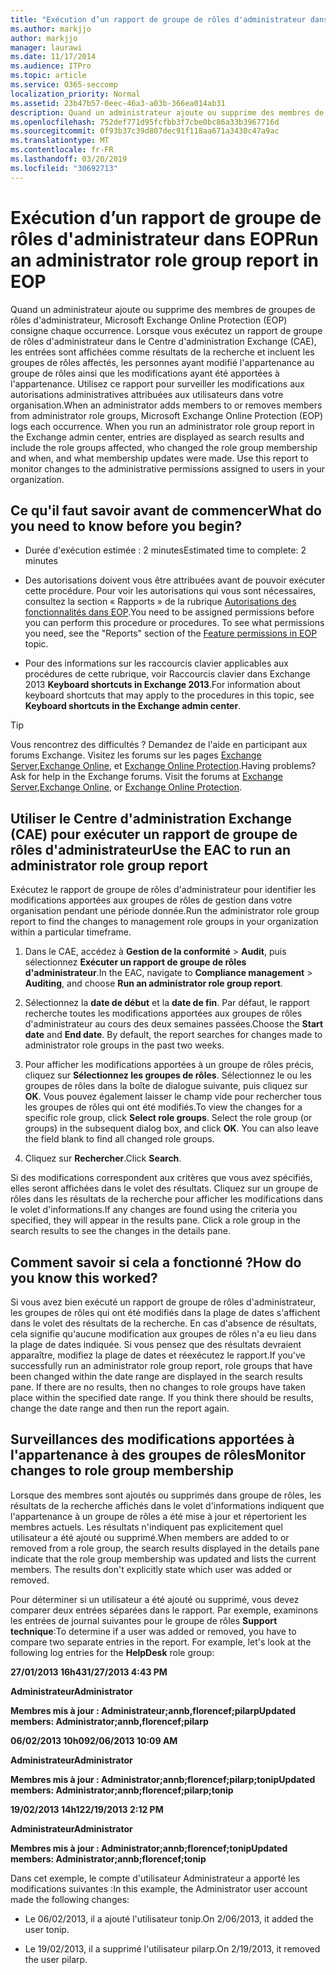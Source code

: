 ```yaml
---
title: "Exécution d’un rapport de groupe de rôles d'administrateur dans EOP "
ms.author: markjjo
author: markjjo
manager: laurawi
ms.date: 11/17/2014
ms.audience: ITPro
ms.topic: article
ms.service: O365-seccomp
localization_priority: Normal
ms.assetid: 23b47b57-0eec-46a3-a03b-366ea014ab31
description: Quand un administrateur ajoute ou supprime des membres de groupes de rôles d'administrateur, Microsoft Exchange Online Protection (EOP) consigne chaque occurrence.
ms.openlocfilehash: 752def771d95fcfbb3f7cbe0bc86a33b3967716d
ms.sourcegitcommit: 0f93b37c39d807dec91f118aa671a3430c47a9ac
ms.translationtype: MT
ms.contentlocale: fr-FR
ms.lasthandoff: 03/20/2019
ms.locfileid: "30692713"
---
```

# <a name="run-an-administrator-role-group-report-in-eop"></a><span data-ttu-id="6ee5a-103">Exécution d’un rapport de groupe de rôles d'administrateur dans EOP</span><span class="sxs-lookup"><span data-stu-id="6ee5a-103">Run an administrator role group report in EOP</span></span> 

 <span data-ttu-id="6ee5a-p101">Quand un administrateur ajoute ou supprime des membres de groupes de rôles d'administrateur, Microsoft Exchange Online Protection (EOP) consigne chaque occurrence. Lorsque vous exécutez un rapport de groupe de rôles d'administrateur dans le Centre d'administration Exchange (CAE), les entrées sont affichées comme résultats de la recherche et incluent les groupes de rôles affectés, les personnes ayant modifié l'appartenance au groupe de rôles ainsi que les modifications ayant été apportées à l'appartenance. Utilisez ce rapport pour surveiller les modifications aux autorisations administratives attribuées aux utilisateurs dans votre organisation.</span><span class="sxs-lookup"><span data-stu-id="6ee5a-p101">When an administrator adds members to or removes members from administrator role groups, Microsoft Exchange Online Protection (EOP) logs each occurrence. When you run an administrator role group report in the Exchange admin center, entries are displayed as search results and include the role groups affected, who changed the role group membership and when, and what membership updates were made. Use this report to monitor changes to the administrative permissions assigned to users in your organization.</span></span>
  
## <a name="what-do-you-need-to-know-before-you-begin"></a><span data-ttu-id="6ee5a-107">Ce qu'il faut savoir avant de commencer</span><span class="sxs-lookup"><span data-stu-id="6ee5a-107">What do you need to know before you begin?</span></span>

- <span data-ttu-id="6ee5a-108">Durée d'exécution estimée : 2 minutes</span><span class="sxs-lookup"><span data-stu-id="6ee5a-108">Estimated time to complete: 2 minutes</span></span>
    
- <span data-ttu-id="6ee5a-p102">Des autorisations doivent vous être attribuées avant de pouvoir exécuter cette procédure. Pour voir les autorisations qui vous sont nécessaires, consultez la section « Rapports » de la rubrique [Autorisations des fonctionnalités dans EOP](feature-permissions-in-eop.md).</span><span class="sxs-lookup"><span data-stu-id="6ee5a-p102">You need to be assigned permissions before you can perform this procedure or procedures. To see what permissions you need, see the "Reports" section of the [Feature permissions in EOP](feature-permissions-in-eop.md) topic.</span></span> 
    
- <span data-ttu-id="6ee5a-111">Pour des informations sur les raccourcis clavier applicables aux procédures de cette rubrique, voir Raccourcis clavier dans Exchange 2013 **Keyboard shortcuts in Exchange 2013**.</span><span class="sxs-lookup"><span data-stu-id="6ee5a-111">For information about keyboard shortcuts that may apply to the procedures in this topic, see **Keyboard shortcuts in the Exchange admin center**.</span></span>
    
> [!TIP]
> <span data-ttu-id="6ee5a-p103">Vous rencontrez des difficultés ? Demandez de l'aide en participant aux forums Exchange. Visitez les forums sur les pages [Exchange Server](https://go.microsoft.com/fwlink/p/?linkId=60612),[Exchange Online](https://go.microsoft.com/fwlink/p/?linkId=267542), et [Exchange Online Protection](https://go.microsoft.com/fwlink/p/?linkId=285351).</span><span class="sxs-lookup"><span data-stu-id="6ee5a-p103">Having problems? Ask for help in the Exchange forums. Visit the forums at [Exchange Server](https://go.microsoft.com/fwlink/p/?linkId=60612),[Exchange Online](https://go.microsoft.com/fwlink/p/?linkId=267542), or [Exchange Online Protection](https://go.microsoft.com/fwlink/p/?linkId=285351).</span></span> 
  
## <a name="use-the-eac-to-run-an-administrator-role-group-report"></a><span data-ttu-id="6ee5a-115">Utiliser le Centre d'administration Exchange (CAE) pour exécuter un rapport de groupe de rôles d'administrateur</span><span class="sxs-lookup"><span data-stu-id="6ee5a-115">Use the EAC to run an administrator role group report</span></span>

<span data-ttu-id="6ee5a-116">Exécutez le rapport de groupe de rôles d'administrateur pour identifier les modifications apportées aux groupes de rôles de gestion dans votre organisation pendant une période donnée.</span><span class="sxs-lookup"><span data-stu-id="6ee5a-116">Run the administrator role group report to find the changes to management role groups in your organization within a particular timeframe.</span></span>
  
1. <span data-ttu-id="6ee5a-117">Dans le CAE, accédez à **Gestion de la conformité** \> **Audit**, puis sélectionnez **Exécuter un rapport de groupe de rôles d'administrateur**.</span><span class="sxs-lookup"><span data-stu-id="6ee5a-117">In the EAC, navigate to **Compliance management** \> **Auditing**, and choose **Run an administrator role group report**.</span></span>
    
2. <span data-ttu-id="6ee5a-p104">Sélectionnez la **date de début** et la **date de fin**. Par défaut, le rapport recherche toutes les modifications apportées aux groupes de rôles d'administrateur au cours des deux semaines passées.</span><span class="sxs-lookup"><span data-stu-id="6ee5a-p104">Choose the **Start date** and **End date**. By default, the report searches for changes made to administrator role groups in the past two weeks.</span></span>
    
3. <span data-ttu-id="6ee5a-p105">Pour afficher les modifications apportées à un groupe de rôles précis, cliquez sur **Sélectionnez les groupes de rôles**. Sélectionnez le ou les groupes de rôles dans la boîte de dialogue suivante, puis cliquez sur **OK**. Vous pouvez également laisser le champ vide pour rechercher tous les groupes de rôles qui ont été modifiés.</span><span class="sxs-lookup"><span data-stu-id="6ee5a-p105">To view the changes for a specific role group, click **Select role groups**. Select the role group (or groups) in the subsequent dialog box, and click **OK**. You can also leave the field blank to find all changed role groups.</span></span>
    
4. <span data-ttu-id="6ee5a-123">Cliquez sur **Rechercher**.</span><span class="sxs-lookup"><span data-stu-id="6ee5a-123">Click **Search**.</span></span>
    
<span data-ttu-id="6ee5a-p106">Si des modifications correspondent aux critères que vous avez spécifiés, elles seront affichées dans le volet des résultats. Cliquez sur un groupe de rôles dans les résultats de la recherche pour afficher les modifications dans le volet d'informations.</span><span class="sxs-lookup"><span data-stu-id="6ee5a-p106">If any changes are found using the criteria you specified, they will appear in the results pane. Click a role group in the search results to see the changes in the details pane.</span></span>
  
## <a name="how-do-you-know-this-worked"></a><span data-ttu-id="6ee5a-126">Comment savoir si cela a fonctionné ?</span><span class="sxs-lookup"><span data-stu-id="6ee5a-126">How do you know this worked?</span></span>

<span data-ttu-id="6ee5a-p107">Si vous avez bien exécuté un rapport de groupe de rôles d'administrateur, les groupes de rôles qui ont été modifiés dans la plage de dates s'affichent dans le volet des résultats de la recherche. En cas d'absence de résultats, cela signifie qu'aucune modification aux groupes de rôles n'a eu lieu dans la plage de dates indiquée. Si vous pensez que des résultats devraient apparaître, modifiez la plage de dates et réexécutez le rapport.</span><span class="sxs-lookup"><span data-stu-id="6ee5a-p107">If you've successfully run an administrator role group report, role groups that have been changed within the date range are displayed in the search results pane. If there are no results, then no changes to role groups have taken place within the specified date range. If you think there should be results, change the date range and then run the report again.</span></span>
  
## <a name="monitor-changes-to-role-group-membership"></a><span data-ttu-id="6ee5a-130">Surveillances des modifications apportées à l'appartenance à des groupes de rôles</span><span class="sxs-lookup"><span data-stu-id="6ee5a-130">Monitor changes to role group membership</span></span>

<span data-ttu-id="6ee5a-p108">Lorsque des membres sont ajoutés ou supprimés dans groupe de rôles, les résultats de la recherche affichés dans le volet d'informations indiquent que l'appartenance à un groupe de rôles a été mise à jour et répertorient les membres actuels. Les résultats n'indiquent pas explicitement quel utilisateur a été ajouté ou supprimé.</span><span class="sxs-lookup"><span data-stu-id="6ee5a-p108">When members are added to or removed from a role group, the search results displayed in the details pane indicate that the role group membership was updated and lists the current members. The results don't explicitly state which user was added or removed.</span></span>
  
<span data-ttu-id="6ee5a-p109">Pour déterminer si un utilisateur a été ajouté ou supprimé, vous devez comparer deux entrées séparées dans le rapport. Par exemple, examinons les entrées de journal suivantes pour le groupe de rôles **Support technique**:</span><span class="sxs-lookup"><span data-stu-id="6ee5a-p109">To determine if a user was added or removed, you have to compare two separate entries in the report. For example, let's look at the following log entries for the **HelpDesk** role group:</span></span> 
  
 <span data-ttu-id="6ee5a-135">**27/01/2013 16h43**</span><span class="sxs-lookup"><span data-stu-id="6ee5a-135">**1/27/2013 4:43 PM**</span></span>
  
 <span data-ttu-id="6ee5a-136">**Administrateur**</span><span class="sxs-lookup"><span data-stu-id="6ee5a-136">**Administrator**</span></span>
  
 <span data-ttu-id="6ee5a-137">**Membres mis à jour : Administrateur;annb,florencef;pilarp**</span><span class="sxs-lookup"><span data-stu-id="6ee5a-137">**Updated members: Administrator;annb,florencef;pilarp**</span></span>
  
 <span data-ttu-id="6ee5a-138">**06/02/2013 10h09**</span><span class="sxs-lookup"><span data-stu-id="6ee5a-138">**2/06/2013 10:09 AM**</span></span>
  
 <span data-ttu-id="6ee5a-139">**Administrateur**</span><span class="sxs-lookup"><span data-stu-id="6ee5a-139">**Administrator**</span></span>
  
 <span data-ttu-id="6ee5a-140">**Membres mis à jour : Administrator;annb;florencef;pilarp;tonip**</span><span class="sxs-lookup"><span data-stu-id="6ee5a-140">**Updated members: Administrator;annb;florencef;pilarp;tonip**</span></span>
  
 <span data-ttu-id="6ee5a-141">**19/02/2013 14h12**</span><span class="sxs-lookup"><span data-stu-id="6ee5a-141">**2/19/2013 2:12 PM**</span></span>
  
 <span data-ttu-id="6ee5a-142">**Administrateur**</span><span class="sxs-lookup"><span data-stu-id="6ee5a-142">**Administrator**</span></span>
  
 <span data-ttu-id="6ee5a-143">**Membres mis à jour : Administrator;annb;florencef;tonip**</span><span class="sxs-lookup"><span data-stu-id="6ee5a-143">**Updated members: Administrator;annb;florencef;tonip**</span></span>
  
<span data-ttu-id="6ee5a-144">Dans cet exemple, le compte d'utilisateur Administrateur a apporté les modifications suivantes :</span><span class="sxs-lookup"><span data-stu-id="6ee5a-144">In this example, the Administrator user account made the following changes:</span></span>
  
- <span data-ttu-id="6ee5a-145">Le 06/02/2013, il a ajouté l'utilisateur tonip.</span><span class="sxs-lookup"><span data-stu-id="6ee5a-145">On 2/06/2013, it added the user tonip.</span></span>
    
- <span data-ttu-id="6ee5a-146">Le 19/02/2013, il a supprimé l'utilisateur pilarp.</span><span class="sxs-lookup"><span data-stu-id="6ee5a-146">On 2/19/2013, it removed the user pilarp.</span></span>
    

